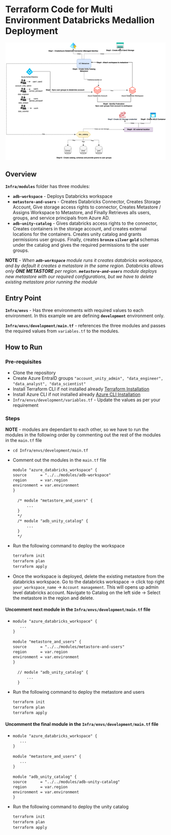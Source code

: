 # Terraform Code for Multi Environment Databricks Medallion Deployment

![Architecture](./architecture.png)

## Overview

**`Infra/modules`** folder has three modules:
- **`adb-workspace`** - Deploys Databricks workspace
- **`metastore-and-users`** - Creates Databricks Connector, Creates Storage Account, Give storage access rights to connector, Creates Metastore / Assigns Workspace to Metastore, and Finally Retrieves alls users, groups, and service principals from Azure AD.
- **`adb-unity-catalog`** - Gives databricks access rights to the connector, Creates containers in the storage account, and creates external locations for the containers. Creates unity catalog and grants permissions user groups. Finally, creates **`bronze` `silver` `gold`** schemas under the catalog and gives the required permissions to the user groups.

**NOTE** - *When **`adb-workspace`** module runs it creates databricks workspace, and by default it creates a metastore in the same region. Databricks allows only **ONE METASTORE** per region. **`metastore-and-users`** module deploys new metastore with our required configurations, but we have to delete existing metastore prior running the module*

## Entry Point

**`Infra/envs`** - Has three environments with required values to each environment. In this example we are defining **`development`** environment only.

**`Infra/envs/development/main.tf`** - references the three modules and passes the required values from `variables.tf` to the modules.

## How to Run

### Pre-requisites
- Clone the repository
- Create Azure EntraID groups `"account_unity_admin", "data_engineer", "data_analyst", "data_scientist"`
- Install Terraform CLI if not installed already [Terraform Installation](https://learn.hashicorp.com/tutorials/terraform/install-cli)
- Install Azure CLI if not installed already [Azure CLI Installation](https://docs.microsoft.com/en-us/cli/azure/install-azure-cli)
- `Infra/envs/development/variables.tf` - Update the values as per your requirement

### Steps

**NOTE** - modules are dependant to each other, so we have to run the modules in the following order by commenting out the rest of the modules in the `main.tf` file

- `cd Infra/envs/development/main.tf`
- Comment out the modules in the `main.tf` file
  ```hcl
  module "azure_databricks_workspace" {
  source      = "../../modules/adb-workspace"
  region      = var.region
  environment = var.environment
  }

    /* module "metastore_and_users" {
        ...
    }
    */
    /* module "adb_unity_catalog" {
        ...
    }
    */
    ```

- Run the following command to deploy the workspace
    ```bash
    terraform init
    terraform plan
    terraform apply
    ```

- Once the workspace is deployed, delete the existing metastore from the databricks workspace. Go to the databricks workspace -> click top right `your_workspace_name` -> `Account management`. This will opens up admin level databricks account. Navigate to Catalog on the left side -> Select the metastore in the region and delete.


#### Uncomment next module in the `Infra/envs/development/main.tf` file
- 
  ```hcl
  module "azure_databricks_workspace" {
     ...
  }

  module "metastore_and_users" {
  source      = "../../modules/metastore-and-users"
  region      = var.region
  environment = var.environment
  }

    // module "adb_unity_catalog" {
        ...
    }
    ```

- Run the following command to deploy the metastore and users
    ```bash
    terraform init
    terraform plan
    terraform apply
    ```

#### Uncomment the final module in the `Infra/envs/development/main.tf` file

- 
  ```hcl
  module "azure_databricks_workspace" {
     ...
  }

  module "metastore_and_users" {
     ...
  }

  module "adb_unity_catalog" {
  source      = "../../modules/adb-unity-catalog"
  region      = var.region
  environment = var.environment
  }
  ```

- Run the following command to deploy the unity catalog
    ```bash
    terraform init
    terraform plan
    terraform apply
    ```
